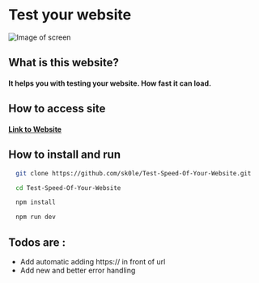 # Test your website

![Image of screen](https://i.ibb.co/37XzKzt/Screenshot-20.png")

## What is this website?

#### It helps you with testing your website. How fast it can load.

## How to access site

#### [Link to Website](https://test-your-website.herokuapp.com/)

## How to install and run

```bash
  git clone https://github.com/sk0le/Test-Speed-Of-Your-Website.git

  cd Test-Speed-Of-Your-Website

  npm install

  npm run dev
```

## Todos are :

- Add automatic adding https:// in front of url
- Add new and better error handling
